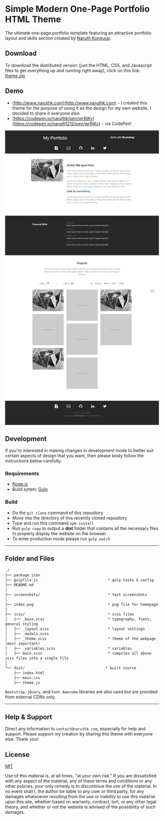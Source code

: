 # Simple Modern One-Page Portfolio HTML Theme

The ultimate one-page portfolio template featuring an attractive portfolio layout and skills section created by [Naruth Kongurai](https://github.com/naruthk). 

## Download

To download the distributed version (just the HTML, CSS, and Javascript files to get everything up and running right away), click on this link: [theme.zip](theme.zip)

## Demo

- [http://www.naruthk.com](http://www.naruthk.com) - I created this theme for the purpose of using it as the design for my own website. I decided to share it everyone else.
- [https://codepen.io/naruthk/pen/wrRjKv](https://codepen.io/naruth1212/pen/wrRjKv) - via CodePen!

![Demo](screenshots/overall.png)

## Development

If you're interested in making changes in development mode to better suit certain aspects of design that you want, then please kindy follow the instructions below carefully.

### Requirements

- [Node.js](http://nodejs.org/)
- Build sytem: [Gulp](http://gulpjs.com/)

### Build

- Do the `git clone` command of this repository
- Move into the directory of this recently cloned repository
- Type and run this command `npm install`
- Run `gulp copy` to output a **dist** folder that contains all the necessary files to properly display the website on the browser
- To enter production mode please run `gulp watch`

----

## Folder and Files

```
./
├── package.json
├── gulpfile.js                                * gulp tasks & config
├── README.md
|
├── screenshots/                               * test screenshots
|
├── index.pug                                  * pug file for homepage
|
├── scss/                                      * scss files
│   ├── _base.scss                             * typography, fonts, general styling
│   ├── _layout.scss                           * layout settings
│   ├── _modals.scss
│   ├── _theme.scss                            * theme of the webpage (most important)
│   ├── _variables.scss                        * variables
│   ├── main.scss                              * compiles all above scss files into a single file
│
└── dist/                                     * built source
	├── index.html
	├── main.css
    ├── theme.js
```

`Bootstrap`, `jQuery`, and `Font Awesome` libraries are also used but are provided from external CDNs only.

----

## Help & Support

Direct any information to `contact@naruthk.com`, especially for help and support. Please support my creation by sharing this theme with everyone else. Thank you!

## License

[MIT](https://github.com/naruthk/web-theme-portfolio/blob/master/LICENSE)

Use of this material is, at all times, "at your own risk." If you are dissatisfied with any aspect of the material, any of these terms and conditions or any other policies, your only remedy is to discontinue the use of the material. In no event shall I, the author be liable to any user or third party, for any damages whatsoever resulting from the use or inability to use this material upon this site, whether based on warranty, contract, tort, or any other legal theory, and whether or not the website is advised of the possibility of such damages.
